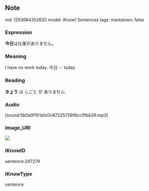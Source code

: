 ## Note
nid: 1253684352620
model: iKnow! Sentences
tags: 
markdown: false

### Expression
<b>今日</b>は仕事がありません。

### Meaning
I have no work today.
今日 -- today

### Reading
<b>きょう</b> は しごと が ありません

### Audio
[sound:5b0a0f101a1c0c87225728f8cc0fbb26.mp3]

### Image_URI
<img src="f5cd0090093566eb88dc90001a7b15a1.jpg">

### iKnowID
sentence:247279

### iKnowType
sentence

